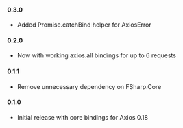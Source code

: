 #### 0.3.0
* Added Promise.catchBind helper for AxiosError

#### 0.2.0
* Now with working axios.all bindings for up to 6 requests

#### 0.1.1
* Remove unnecessary dependency on FSharp.Core

#### 0.1.0
* Initial release with core bindings for Axios 0.18

